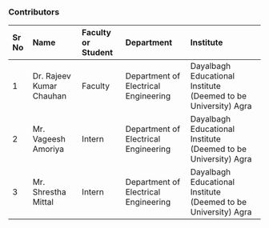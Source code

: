### Contributors

Sr No | Name | Faculty or Student | Department| Institute | 
:--|:--|:--|:--|:--|
1 | Dr. Rajeev Kumar Chauhan | Faculty | Department of Electrical Engineering | Dayalbagh Educational Institute (Deemed to be University) Agra | 
2 | Mr. Vageesh Amoriya | Intern | Department of Electrical Engineering | Dayalbagh Educational Institute (Deemed to be University)  Agra | 
3 | Mr. Shrestha Mittal | Intern | Department of Electrical Engineering | Dayalbagh Educational Institute (Deemed to be University) Agra | 
